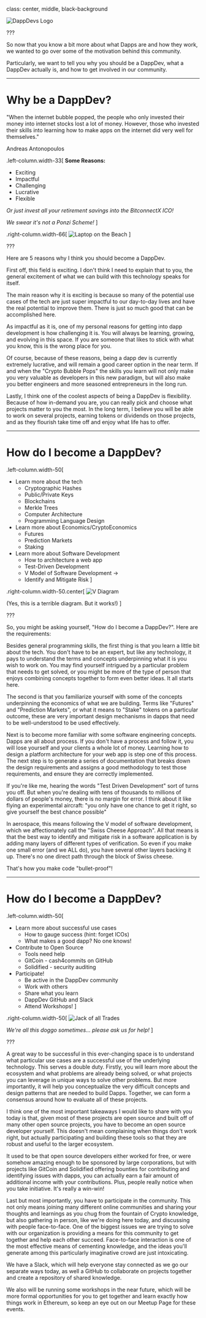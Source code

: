 class: center, middle, black-background

![DappDevs Logo](https://daks2k3a4ib2z.cloudfront.net/5a3189484a2f7d00019669e1/5a3189f8c821c5000162125b_logo-dappdevs-white.svg)

???

So now that you know a bit more about what Dapps are and how they work,
we wanted to go over some of the motivation behind this community.

Particularly, we want to tell you why you should be a DappDev,
what a DappDev actually is, and how to get involved in our community.

---

# Why be a DappDev?

"When the internet bubble popped,
the people who only invested their money into internet stocks lost a lot of money.
However, those who invested their skills into learning how to make apps on the
internet did very well for themselves."

Andreas Antonopoulos

.left-column.width-33[
**Some Reasons:**
* Exciting
* Impactful
* Challenging
* Lucrative
* Flexible

*Or just invest all your retirement savings into the BitconnectX ICO!*

*We swear it's not a Ponzi Scheme!*
]

.right-column.width-66[
![Laptop on the Beach](https://www.pcper.com/files/imagecache/article_max_width/news/2016-08-11/woman-with-laptop-on-beach-earning-passive-income.jpg)
]

???

Here are 5 reasons why I think you should become a DappDev.

First off, this field is exciting. I don't think I need to explain that to you,
the general excitement of what we can build with this technology speaks for itself.

The main reason why it is exciting is because so many of the potential use cases of the
tech are just super impactful to our day-to-day lives and have the real potential to
improve them. There is just so much good that can be accomplished here.

As impactful as it is, one of my personal reasons for getting into dapp development
is how challenging it is. You will always be learning, growing, and evolving in this
space. If you are someone that likes to stick with what you know, this is the wrong
place for you.

Of course, because of these reasons, being a dapp dev is currently extremely lucrative,
and will remain a good career option in the near term. If and when the "Crypto Bubble Pops"
the skills you learn will not only make you very valuable as developers in this new paradigm,
but will also make you better engineers and more seasoned entrepreneurs in the long run.

Lastly, I think one of the coolest aspects of being a DappDev is flexibility.
Because of how in-demand you are, you can really pick and choose what projects matter to
you the most. In the long term, I believe you will be able to work on several projects,
earning tokens or dividends on those projects, and as they flourish take time off
and enjoy what life has to offer.

---

# How do I become a DappDev?

.left-column.width-50[
* Learn more about the tech
    * Cryptographic Hashes
    * Public/Private Keys
    * Blockchains
    * Merkle Trees
    * Computer Architecture
    * Programming Language Design
* Learn more about Economics/CryptoEconomics
    * Futures
    * Prediction Markets
    * Staking
* Learn more about Software Development
    * How to architecture a web app
    * Test-Driven Development
    * V Model of Software Development ->
    * Identify and Mitigate Risk
]

.right-column.width-50.center[
![V Diagram](https://upload.wikimedia.org/wikipedia/commons/e/e8/Systems_Engineering_Process_II.svg)

(Yes, this is a terrible diagram. But it works!)
]

???

So, you might be asking yourself, "How do I become a DappDev?". Here are the requirements:

Besides general programming skills, the first thing is that you learn a little bit about the tech.
You don't have to be an expert, but like any technology, it pays to
understand the terms and concepts underpinning what it is you wish to work on.
You may find yourself intrigued by a particular problem that needs to get solved,
or you might be more of the type of person that enjoys combining concepts together
to form even better ideas. It all starts here.

The second is that you familiarize yourself with some of the concepts underpinning
the economics of what we are building. Terms like "Futures" and "Prediction Markets",
or what it means to "Stake" tokens on a particular outcome, these are very important
design mechanisms in dapps that need to be well-understood to be used effectively.

Next is to become more familiar with some software engineering concepts.
Dapps are all about process. If you don't have a process and follow it, you will lose
yourself and your clients a whole lot of money.
Learning how to design a platform architecture for your web app is step one of this process.
The next step is to generate a series of documentation that breaks down the design requirements
and assigns a good methodology to test those requirements,
and ensure they are correctly implemented.

If you're like me, hearing the words "Test Driven Development" sort of turns you off.
But when you're dealing with tens of thousands to millions of dollars of people's money,
there is no margin for error. I think about it like flying an experimental aircraft:
"you only have one chance to get it right, so give yourself the best chance possible"

In aerospace, this means following the V model of software development,
which we affectionately call the "Swiss Cheese Approach".
All that means is that the best way to identify and mitigate risk in a software application
is by adding many layers of different types of verification.
So even if you make one small error (and we ALL do), you have several other layers backing it up.
There's no one direct path through the block of Swiss cheese.

That's how you make code "bullet-proof"!

---

# How do I become a DappDev?

.left-column.width-50[
* Learn more about successful use cases
    * How to gauge success (hint: forget ICOs)
    * What makes a good dapp? No one knows!
* Contribute to Open Source
    * Tools need help
    * GitCoin - cash4commits on GitHub
    * Solidified - security auditing
* Participate!
    * Be active in the DappDev community
    * Work with others
    * Share what you learn
    * DappDev GitHub and Slack
    * Attend Workshops!
]

.right-column.width-50[
![Jack of all Trades](https://cdn-images-1.medium.com/max/1600/1*hu1UE-Lgda0qOeAYdvrrww.png)

*We're all this doggo sometimes... please ask us for help!*
]

???

A great way to be successful in this ever-changing space is to understand what particular
use cases are a successful use of the underlying technology.
This serves a double duty. Firstly, you will learn more about
the ecosystem and what problems are already being solved, or what projects you can
leverage in unique ways to solve other problems. But more importantly, it will help
you conceptualize the very difficult concepts and design patterns that are needed to
build Dapps. Together, we can form a consensus around how to evaluate all of these projects.

I think one of the most important takeaways I would like to share with you today is
that, given most of these projects are open source and built off of many other
open source projects, you have to become an open source developer yourself. This doesn't
mean complaining when things don't work right, but actually participating and building
these tools so that they are robust and useful to the larger ecosystem.

It used to be that open source developers either worked for free, or were somehow
amazing enough to be sponsored by large corporations, but with projects like GitCoin
and Solidified offering bounties for contributing and identifying issues with dapps,
you can actually earn a fair amount of additional income with your contributions.
Plus, people really notice when you take initiative.
It's really a win-win!

Last but most importantly, you have to participate in the community.
This not only means joining many different online communities and sharing your thoughts
and learnings as you chug from the fountain of Crypto knowledge, but also gathering in
person, like we're doing here today, and discussing with people face-to-face.
One of the biggest issues we are trying to solve with our organization is providing
a means for this community to get together and help each other succeed.
Face-to-face interaction is one of the most effective means of cementing knowledge,
and the ideas you'll generate among this particularly imaginative crowd are just intoxicating.

We have a Slack, which will help everyone stay connected as we go our separate ways today,
as well a GitHub to collaborate on projects together and create a repository of shared knowledge.

We also will be running some workshops in the near future,
which will be more formal opportunities for you to get together
and learn exactly how things work in Ethereum,
so keep an eye out on our Meetup Page for these events.
